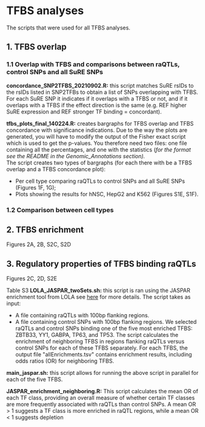 # TFBS analyses
The scripts that were used for all TFBS analyses.

## 1. TFBS overlap
### 1.1 Overlap with TFBS and comparisons between raQTLs, control SNPs and all SuRE SNPs
**concordance_SNP2TFBS_20210902.R:** this script matches SuRE rsIDs to the rsIDs listed in SNP2TFBs to obtain a list of SNPs overlapping with TFBS. For each SuRE SNP it indicates if it overlaps with a TFBS or not, and if it overlaps with a TFBS if the effect direction is the same (e.g. REF higher SuRE expression and REF stronger TF binding = concordant). 

**tfbs_plots_final_140224.R:** creates bargraphs for TFBS overlap and TFBS concordance with significance indications. Due to the way the plots are generated, you will have to modify the output of the Fisher exact script which is used to get the p-values. You therefore need two files: one file containing all the percentages, and one with the statistics (_for the format see the README in the Genomic_Annotations section)._ \
The script creates two types of bargraphs (for each there with be a TFBS overlap and a TFBS concordance plot):
- Per cell type comparing raQTLs to control SNPs and all SuRE SNPs (Figures 1F, 1G);
- Plots showing the results for hNSC, HepG2 and K562 (Figures S1E, S1F).

### 1.2 Comparison between cell types


## 2. TFBS enrichment
Figures 2A, 2B, S2C, S2D

## 3. Regulatory properties of TFBS binding raQTLs 
Figures 2C, 2D, S2E 


Table S3
**LOLA_JASPAR_twoSets.sh:** this script is ran using the JASPAR enrichment tool from LOLA see [here](https://bitbucket.org/CBGR/jaspar_enrichment/src/master/) for more details. 
The script takes as input:
- A file containing raQTLs with 100bp flanking regions.
- A file containing control SNPs with 100bp flanking regions.
We selected raQTLs and control SNPs binding one of the five most enriched TFBS: ZBTB33, YY1, GABPA, TP63, and TP53. The script calculates the enrichment of neighboring TFBS in regions flanking raQTLs versus control SNPs for each of these TFBS separately. For each TFBS, the output file "allEnrichments.tsv" contains enrichment results, including odds ratios (OR) for neighboring TFBS.

**main_jaspar.sh:** this script allows for running the above script in parallel for each of the five TFBS. 

**JASPAR_enrichment_neighboring.R:** This script calculates the mean OR of each TF class, providing an overall measure of whether certain TF classes are more frequently associated with raQTLs than control SNPs. A mean OR > 1 suggests a TF class is more enriched in raQTL regions, while a mean OR < 1 suggests depletion
